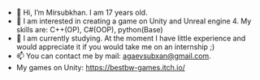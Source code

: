 - 👋 Hi, I’m Mirsubkhan. I am 17 years old.
- 👀 I am interested in creating a game on Unity and Unreal engine 4. My skills are: C++(OP), C#(OOP), python(Base)
- 🌱 I am currently studying. At the moment I have little experience and would appreciate it if you would take me on an internship ;)
- 📫 You can contact me by mail: agaevsubxan@gmail.com.
- My games on Unity: https://bestbw-games.itch.io/

<!---
Mirsubkhan/Mirsubkhan is a ✨ special ✨ repository because its `README.md` (this file) appears on your GitHub profile.
You can click the Preview link to take a look at your changes.
--->
